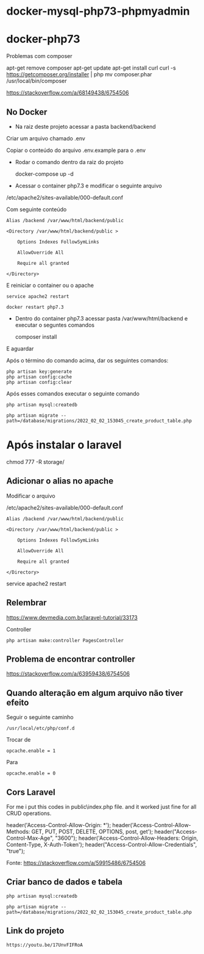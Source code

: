 # docker-mysql-php73-phpmyadmin
# docker-php73


Problemas com composer

apt-get remove composer
apt-get update
apt-get install curl
curl -s https://getcomposer.org/installer | php
mv composer.phar /usr/local/bin/composer

https://stackoverflow.com/a/68149438/6754506


## No Docker

- Na raiz deste projeto acessar a pasta backend/backend

Criar um arquivo chamado .env

Copiar o conteúdo do arquivo .env.example para o .env

- Rodar o comando dentro da raiz do projeto

    docker-compose up -d 

- Acessar o container php7.3 e modificar o seguinte arquivo

/etc/apache2/sites-available/000-default.conf

Com seguinte conteúdo

    Alias /backend /var/www/html/backend/public

	<Directory /var/www/html/backend/public >

		Options Indexes FollowSymLinks

		AllowOverride All

		Require all granted

	</Directory>

E reiniciar o container ou o apache

    service apache2 restart

    docker restart php7.3



- Dentro do container php7.3 acessar pasta /var/www/html/backend e executar o seguntes comandos

    composer install

E aguardar

Após o término do comando acima, dar os seguintes comandos:

    php artisan key:generate
    php artisan config:cache 
    php artisan config:clear

Após esses comandos executar o seguinte comando

    php artisan mysql:createdb

    php artisan migrate --path=/database/migrations/2022_02_02_153045_create_product_table.php


# Após instalar o laravel

 chmod 777 -R storage/

## Adicionar o alias no apache

Modificar o arquivo 

/etc/apache2/sites-available/000-default.conf

    Alias /backend /var/www/html/backend/public

	<Directory /var/www/html/backend/public >

		Options Indexes FollowSymLinks

		AllowOverride All

		Require all granted

	</Directory>


service apache2 restart


## Relembrar

https://www.devmedia.com.br/laravel-tutorial/33173

Controller 

    php artisan make:controller PagesController

## Problema de encontrar controller

https://stackoverflow.com/a/63959438/6754506

## Quando alteração em algum arquivo não tiver efeito

Seguir o seguinte caminho

    /usr/local/etc/php/conf.d

Trocar de

    opcache.enable = 1

Para 

    opcache.enable = 0

## Cors Laravel

For me i put this codes in public\index.php file. and it worked just fine for all CRUD operations.

header('Access-Control-Allow-Origin: *');
header('Access-Control-Allow-Methods: GET, PUT, POST, DELETE, OPTIONS, post, get');
header("Access-Control-Max-Age", "3600");
header('Access-Control-Allow-Headers: Origin, Content-Type, X-Auth-Token');
header("Access-Control-Allow-Credentials", "true");


Fonte:  https://stackoverflow.com/a/59915486/6754506

## Criar banco de dados e tabela

    php artisan mysql:createdb

    php artisan migrate --path=/database/migrations/2022_02_02_153045_create_product_table.php

## Link do projeto

    https://youtu.be/17UnvFIFRoA